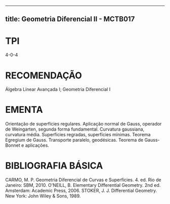 
---
title: Geometria Diferencial II - MCTB017 
---

# TPI

4-0-4

# RECOMENDAÇÃO

Álgebra Linear Avançada I; Geometria Diferencial I

# EMENTA

Orientação de superfícies regulares. Aplicação normal de Gauss, operador de Weingarten, segunda forma fundamental. Curvatura gaussiana, curvatura média. Superfícies regradas, superfícies mínimas. Teorema Egregium de Gauss. Transporte paralelo, geodésicas. Teorema de Gauss-Bonnet e aplicações.

# BIBLIOGRAFIA BÁSICA

CARMO, M. P. Geometria Diferencial de Curvas e Superfícies. 4. ed. Rio de Janeiro: SBM, 2010.
O'NEILL, B. Elementary Differential Geometry. 2nd ed. Amsterdam: Academic Press, 2006.
STOKER, J. J. Differential Geometry. New York: John Wiley & Sons, 1989.
        